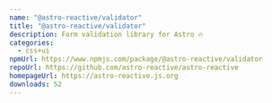 ```yaml
---
name: "@astro-reactive/validator"
title: "@astro-reactive/validator"
description: Form validation library for Astro 🔥
categories:
  - css+ui
npmUrl: https://www.npmjs.com/package/@astro-reactive/validator
repoUrl: https://github.com/astro-reactive/astro-reactive
homepageUrl: https://astro-reactive.js.org
downloads: 52
---
```

